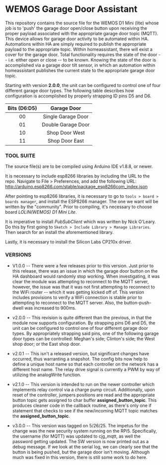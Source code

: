 # WEMOS Garage Door Assistant #

This repository contains the source file for the WEMOS D1 Mini (lite) whose job is to 'push' the garage door open/close button upon receiving the proper payload associated with the appropriate garage door topic (MQTT).  This device allows for garage door activity to be automated within HA.  Automations within HA are simply required to publish the appropriate payload to the appropriate topic.  Within homeassistant, there will exist a cover for the garage door.  Total functionality requires the state of the door -- i.e. either open or close -- to be known.  Knowing the state of the door is accomplished via a garage door tilt sensor, in which an automation within homeassistant publishes the current state to the appropriate garage door topic. 

Starting with version __2.0.0__, the unit can be configured to control one of four different garage door types.  The following table describes how configuration is accomplished by properly strapping ID pins D5 and D6.    

Bits (D6:D5)    | Garage Door
:-------------: | :--------------: 
00              | Single Garage Door
01              | Double Garage Door 
10              | Shop Door West
11              | Shop Door East


### TOOL SUITE ###

The source file(s) are to be compiled using Arduino IDE v1.8.8, or newer.    

It is necessary to include esp8266 libraries by including the URL to the repo.  Navigate to File > Preferences, and add the following URL: http://arduino.esp8266.com/stable/package_esp8266com_index.json

After pointing to esp8266 libraries, it is necessary to go to `tools > board > boards manager`, and install the ESP8266 manager.  The one we want will be written by the "community".    Prior to compiling, it's necessary to choose board *LOLIN(WEMOS) D1 Mini Lite*.  

It is imperative to install *PubSubClient* which was written by Nick O'Leary.  Do this by first going to `Sketch > Include Library > Manage Libraries`.  Then search for an install the aforementioned library.

Lastly, it is necessary to install the Silicon Labs CP210x driver.  

### VERSIONS ###
* V1.0.0 -- There were a few releases prior to this version.  Just prior to this release, there was an issue in which the garage door button on the HA dashboard would randomly stop working.  When investigating, it was clear the module was attempting to reconnect to the MQTT server, however, the issue was that it was not first attempting to reconnect to the WiFi router -- which it was getting kicked off of.  This version includes provisions to verify a WiFi connection is stable prior to attempting to reconnect to the MQTT server.  Also, the button-push-dwell was increased to 900ms.  

* v2.0.0 -- This revision is quite different than the previous, in that the module now supports configuration.  By strapping pins D6 and D5, the unit can be configured to control one of four different garage door types.  By appropriately strapping said pins, one of the following garage door types can be controlled: Meghan's side; Clinton's side; the West shop door; or the East shop door.  

* v2.0.1 -- This isn't a released version, but significant changes have occurred, thus warranting a snapshot.  The config bits now help to define a unique host name so that each controller on the network has a different host name.  The relay drive signal is currently a PWM by way of utilizing the analogWrite function.  

* v2.1.0 -- This version is intended to run on the newer controller which implements relay control via a charge pump circuit.  Additionally, upon reset of the controller, jumpers positions are read and the appropriate button topic gets assigned to char buffer __assigned_button_topic__.  This produces cleaner code in the callback routine, as there's only one if statement that checks to see if the new/incoming MQTT topic matches the __assigned_button_topic__.

* v3.0.0 -- This version was tagged on 5/26/25.  The impetus for the change was the new security system running on the RPi5.  Specifically, the username (for MQTT) was updated to cjg_mqtt, as well the password getting updated.  The SW version is now printed out as a debug message.  If we look at the serial log, we can clearly see that the button is being pushed, but the garage door isn't moving.  Although much was fixed in this version, there is still some work to do here.  